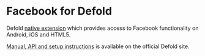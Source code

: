 # Facebook for Defold

Defold [native extension](https://www.defold.com/manuals/extensions/) which provides access to Facebook functionality on Android, iOS and HTML5.

[Manual, API and setup instructions](https://www.defold.com/extension-facebook/) is available on the official Defold site.

